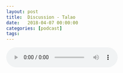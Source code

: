 ```yaml
---
layout: post
title:  Discussion - Talao
date:   2018-04-07 00:00:00
categories: [podcast]
tags:
---
```

<audio src='http://feeds.soundcloud.com/stream/426333066-la-bulle-crypto-discussion-talao.mp3' auto-play='false' controls='true' />

Discussion - Talao
Discussion avec Denis Lafont-Trevisan autour du projet Talao et l'ICO de Talao qui devrait démarrer dans les semaines à venir. 

Découvrez le projet Talao: 
Site web: https://ico.talao.io/

Des questions à propos de l’épisode ? On a dit une bêtise ? Envie de partager et d’échanger ? Rejoins nous sur notre communauté Telegram (t.me/joinchat/BPCby0LDFPYTUhYNDlILVg) ou par Twitter @labullecrypto.

Youtube goo.gl/X4q3gt
Twitter twitter.com/labullecrypto 
RSS feeds.feedburner.com/labullecrypto
Telegram t.me/joinchat/BPCby0LDFPYTUhYNDlILVg
Soundcloud @la-bulle-crypto
iTunes itunes.apple.com/fr/podcast/la-bulle/id1281121446
Discord discord.gg/kXQM7NY

Soutenez le podcast:
BTC: 1F8mSBpdVSYbW7S5w5zaFRtPkJGAjneFVN
LTC: LgKsmiwozmhH4XixzP9iUzHR3DBGtCuo7F
ETH (et autres tokens):  0xe390d66441D0144fd54bd82Bff96B94E7620196f
